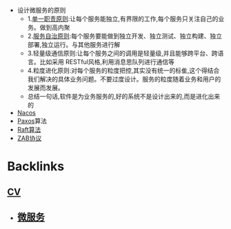 - 设计微服务的原则
    - 1.[单一职责原则](<单一职责原则.md>):让每个服务能独立,有界限的工作,每个服务只关注自己的业务。做到高内聚
    - 2.[服务自治原则](<服务自治原则.md>):每个服务要能做到独立开发、独立测试、独立构建、独立部署,独立运行。与其他服务进行解
    - 3.轻量级通信原则:让每个服务之间的调用是轻量级,并且能够跨平台、跨语言。比如采用 RESTful风格,利用消息思队列进行通信等
    - 4.粒度进化原则:对每个服务的粒度把控,其实没有统一的标隹,这个得结合我们解决的具体业务问题。不要过度设计。服务的粒度随着业务和用户的发展而发展。
    - 总结一句话,软件是为业务服务的,好的系统不是设计出来的,而是进化出来的
- [Nacos](<Nacos.md>)
- [Paxos](<Paxos.md>)算法
- [Raft算法](<Raft算法.md>)
- [ZAB协议](<ZAB协议.md>)

# Backlinks
## [CV](<CV.md>)
- ## [微服务](<微服务.md>)

